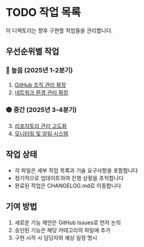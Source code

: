 # TODO 작업 목록

이 디렉토리는 향후 구현할 작업들을 관리합니다.

## 우선순위별 작업

### 🔴 높음 (2025년 1-2분기)
1. [GitHub 조직 관리 확장](github-org-management.md)
2. [네트워크 환경 관리 확장](network-env-expansion.md)

### 🟡 중간 (2025년 3-4분기)
3. [리포지토리 관리 고도화](repository-management-advanced.md)
4. [모니터링 및 알림 시스템](monitoring-alerting-system.md)

## 작업 상태
- 각 파일은 세부 작업 목록과 기술 요구사항을 포함합니다
- 정기적으로 업데이트하여 진행 상황을 추적합니다
- 완료된 작업은 CHANGELOG.md로 이동합니다

## 기여 방법
1. 새로운 기능 제안은 GitHub Issues로 먼저 논의
2. 승인된 기능은 해당 카테고리의 파일에 추가
3. 구현 시작 시 담당자와 예상 일정 명시